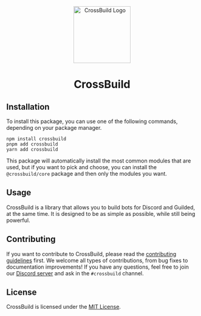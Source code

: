 <div align="center">
<img width="150" height="150" src="https://cdn.buape.com/crossbuild.png" alt="CrossBuild Logo" />

<h1 align="center"><b>CrossBuild</b></h1>

</div>

## Installation

To install this package, you can use one of the following commands, depending on your package manager.

```
npm install crossbuild
pnpm add crossbuild
yarn add crossbuild
```

This package will automatically install the most common modules that are used, but if you want to pick and choose, you can install the `@crossbuild/core` package and then only the modules you want.

## Usage

CrossBuild is a library that allows you to build bots for Discord and Guilded, at the same time. It is designed to be as simple as possible, while still being powerful.


## Contributing

If you want to contribute to CrossBuild, please read the [contributing guidelines](/CONTRIBUTING.md) first. We welcome all types of contributions, from bug fixes to documentation improvements! If you have any questions, feel free to join our [Discord server](https://go.buape.com/discord) and ask in the `#crossbuild` channel.

## License

CrossBuild is licensed under the [MIT License](/LICENSE).
